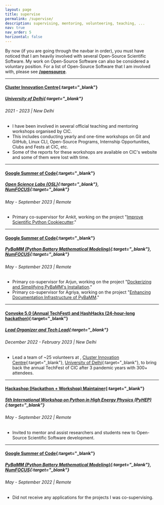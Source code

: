 ```yaml
---
layout: page
title: supervise
permalink: /supervise/
description: supervising, mentoring, volunteering, teaching, ...
nav: true
nav_order: 5
horizontal: false
---
```


By now (if you are going through the navbar in order), you must have noticed that I am heavily involved with several Open-Source Scientific Software. My work on Open-Source Software can also be considered a voluntary position. For a list of Open-Source Software that I am involved with, please see **[/opensource](/opensource)**.

---

#### [Cluster Innovation Centre](http://www.cic.du.ac.in){:target="_blank"}
##### [University of Delhi](http://www.du.ac.in){:target="_blank"}
###### 2021 - 2023 | New Delhi

- I have been involved in several official teaching and mentoring workshops organised by CIC.
- This includes conducting yearly and one-time workshops on Git and GitHub, Linux CLI, Open-Source Programs, Internship Opportunities, Clubs and Fests at CIC, etc.
- Some of the reports for these workshops are available on CIC's website and some of them were lost with time. 

---

#### [Google Summer of Code](https://summerofcode.withgoogle.com){:target="_blank"}
##### [Open Science Labs (OSL)](https://opensciencelabs.org){:target="_blank"}, [NumFOCUS](https://numfocus.org){:target="_blank"}
###### May - September 2023 | Remote

- Primary co-supervisor for Ankit, working on the project "[Improve Scientific Python Cookiecutter](https://summerofcode.withgoogle.com/programs/2023/projects/26c9LZfd)."

---

#### [Google Summer of Code](https://summerofcode.withgoogle.com){:target="_blank"}
##### [PyBaMM (Python Battery Mathematical Modeling)](https://pybamm.org){:target="_blank"}, [NumFOCUS](https://numfocus.org){:target="_blank"}
###### May - September 2023 | Remote

- Primary co-supervisor for Arjun, working on the project "[Dockerizing and Simplifying PyBaMM's Installation](https://summerofcode.withgoogle.com/programs/2023/projects/vKlUTys3)."
- Primary co-supervisor for Agriya, working on the project "[Enhancing Documentation Infrastructure of PyBaMM](https://summerofcode.withgoogle.com/programs/2023/projects/DdcerdTx)."

---

#### [Convoke 5.0 (Annual TechFest) and HashHacks (24-hour-long hackathon)](https://clusterinnovationcentre.github.io/convoke/2023/){:target="_blank"}
##### [Lead Organizer and Tech Lead](){:target="_blank"}
###### December 2022 - February 2023 | New Delhi

- Lead a team of ~25 volunteers at , [Cluster Innovation Centre](http://www.cic.du.ac.in){:target="_blank"}, [University of Delhi](http://www.du.ac.in){:target="_blank"}, to bring back the annual TechFest of CIC after 3 pandemic years with 300+ attendees.

---

#### [Hackashop (Hackathon + Workshop) Maintainer](https://indico.cern.ch/event/1150631/timetable/#20220912.detailed){:target="_blank"}
##### [5th International Workshop on Python in High Energy Physics (PyHEP)](https://indico.cern.ch/event/1150631/){:target="_blank"}
###### May - September 2022 | Remote

- Invited to mentor and assist researchers and students new to Open-Source Scientific Software development.

---

#### [Google Summer of Code](https://summerofcode.withgoogle.com){:target="_blank"}
##### [PyBaMM (Python Battery Mathematical Modeling)](https://pybamm.org){:target="_blank"}, [NumFOCUS](https://numfocus.org){:target="_blank"}
###### May - September 2022 | Remote

- Did not receive any applications for the projects I was co-supervising.
